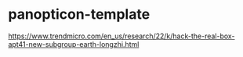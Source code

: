 # panopticon-template

https://www.trendmicro.com/en_us/research/22/k/hack-the-real-box-apt41-new-subgroup-earth-longzhi.html
